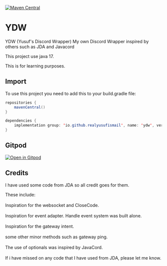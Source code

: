 [![Maven Central](https://maven-badges.herokuapp.com/maven-central/io.github.realyusufismail/ydw/badge.svg)](https://maven-badges.herokuapp.com/maven-central/realyusufismail/ydw)

# YDW
YDW (Yusuf's Discord Wrapper) My own Discord Wrapper inspired by others such as JDA and Javacord

This project use java 17.

This is for learning purposes.

## Import
To use this project you need to add this to your build.gradle file:

```java
repositories {
    mavenCentral()
}

dependencies {
    implementation group: 'io.github.realyusufismail', name: 'ydw', version: '0.0.5'
}
```

## Gitpod
[![Open in Gitpod](https://gitpod.io/button/open-in-gitpod.svg)](https://gitpod.io/#https://github.com/RealYusufIsmail/YDW)

## Credits
I have used some code from JDA so all credit goes for them.

These include:
<br>
<br>
Inspiration for the websocket and CloseCode.
<br>
<br>
Inspiration for event adapter. Handle event system was built alone.
<br>
<br>
Inspiration for the gateway intent.
<br>
<br>
some other minor methods such as gateway ping.
<br>
<br>
The use of optionals was inspired by JavaCord.
<br>
<br>
If i have missed on any code that I have used from JDA, please let me know.

